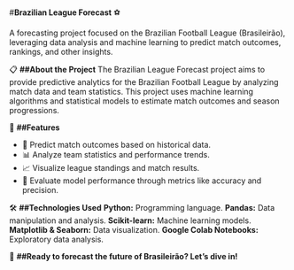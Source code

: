 #**Brazilian League Forecast** ⚽

A forecasting project focused on the Brazilian Football League (Brasileirão), leveraging data analysis and machine learning to predict match outcomes, rankings, and other insights.

📋 **##About the Project**
The Brazilian League Forecast project aims to provide predictive analytics for the Brazilian Football League by analyzing match data and team statistics. This project uses machine learning algorithms and statistical models to estimate match outcomes and season progressions.

🌟 **##Features**
- 🔮 Predict match outcomes based on historical data.
- 📊 Analyze team statistics and performance trends.
- 📈 Visualize league standings and match results.
- 🧮 Evaluate model performance through metrics like accuracy and precision.

🛠️ **##Technologies Used**
**Python:** Programming language.
**Pandas:** Data manipulation and analysis.
**Scikit-learn:** Machine learning models.
**Matplotlib & Seaborn:** Data visualization.
**Google Colab Notebooks:** Exploratory data analysis.

🚀 **##Ready to forecast the future of Brasileirão? Let’s dive in!**
